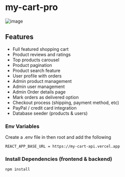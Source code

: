 # my-cart-pro
![image](https://user-images.githubusercontent.com/53328265/162624863-065ab2f9-3dc9-4401-a90d-c0dbe3cf9273.png)

## Features

- Full featured shopping cart
- Product reviews and ratings
- Top products carousel
- Product pagination
- Product search feature
- User profile with orders
- Admin product management
- Admin user management
- Admin Order details page
- Mark orders as delivered option
- Checkout process (shipping, payment method, etc)
- PayPal / credit card integration
- Database seeder (products & users)

### Env Variables

Create a .env file in then root and add the following

```
REACT_APP_BASE_URL = https://my-cart-api.vercel.app
```

### Install Dependencies (frontend & backend)

```
npm install

```
